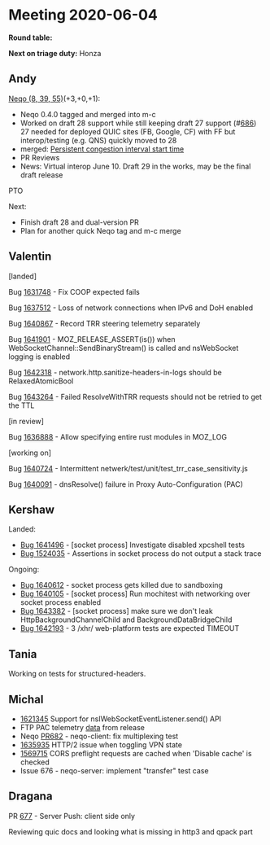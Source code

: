 # Meeting 2020-06-04
**Round table:**

**Next on triage duty:** Honza

## Andy

[Neqo (8, 39, 55)](https://github.com/mozilla/neqo/projects/2)(+3,+0,+1):

* Neqo 0.4.0 tagged and merged into m-c
* Worked on draft 28 support while still keeping draft 27 support (#[686](https://github.com/mozilla/neqo/pull/686)) 27 needed for deployed QUIC sites (FB, Google, CF) with FF but interop/testing (e.g. QNS) quickly moved to 28
* merged: [Persistent congestion interval start time](https://github.com/mozilla/neqo/issues/660)
* PR Reviews
* News: Virtual interop June 10. Draft 29 in the works, may be the final draft release

PTO

Next:

* Finish draft 28 and dual-version PR
* Plan for another quick Neqo tag and m-c merge

## Valentin

[landed]

Bug [1631748](https://bugzil.la/1631748) - Fix COOP expected fails

Bug [1637512](https://bugzil.la/1637512) - Loss of network connections when IPv6 and DoH enabled

Bug [1640867](https://bugzil.la/1640867) - Record TRR steering telemetry separately

Bug [1641901](https://bugzil.la/1641901) - MOZ_RELEASE_ASSERT(is<T>()) when WebSocketChannel::SendBinaryStream() is called and nsWebSocket logging is enabled

Bug [1642318](https://bugzil.la/1642318) - network.http.sanitize-headers-in-logs should be RelaxedAtomicBool

Bug [1643264](https://bugzil.la/1643264) - Failed ResolveWithTRR requests should not be retried to get the TTL

[in review]

Bug [1636888](https://bugzil.la/1636888) - Allow specifying entire rust modules in MOZ_LOG

[working on]

Bug [1640724](https://bugzil.la/1640724) - Intermittent netwerk/test/unit/test_trr_case_sensitivity.js

Bug [1640091](https://bugzil.la/1640091) - dnsResolve() failure in Proxy Auto-Configuration (PAC)

## Kershaw

Landed:

- [Bug 1641496](https://bugzilla.mozilla.org/show_bug.cgi?id=1641496) - [socket process] Investigate disabled xpcshell tests
- [Bug 1524035](https://bugzilla.mozilla.org/show_bug.cgi?id=1524035) - Assertions in socket process do not output a stack trace

Ongoing:

- [Bug 1640612](https://bugzilla.mozilla.org/show_bug.cgi?id=1640612) - socket process gets killed due to sandboxing
- [Bug 1640105](https://bugzilla.mozilla.org/show_bug.cgi?id=1640105) - [socket process] Run mochitest with networking over socket process enabled
- [Bug 1643382](https://bugzilla.mozilla.org/show_bug.cgi?id=1643382) - [socket process] make sure we don't leak HttpBackgroundChannelChild and BackgroundDataBridgeChild
- [Bug 1642193](https://bugzilla.mozilla.org/show_bug.cgi?id=1642193) - 3 /xhr/ web-platform tests are expected TIMEOUT

## Tania

Working on tests for structured-headers.

## Michal

- [1621345](https://bugzilla.mozilla.org/show_bug.cgi?id=1621345) Support for nsIWebSocketEventListener.send() API
- FTP PAC telemetry [data](https://bugzilla.mozilla.org/show_bug.cgi?id=1630899#c9) from release
- Neqo [PR682](https://github.com/mozilla/neqo/pull/682) - neqo-client: fix multiplexing test
- [1635935](https://bugzilla.mozilla.org/show_bug.cgi?id=1635935) HTTP/2 issue when toggling VPN state
- [1569715](https://bugzilla.mozilla.org/show_bug.cgi?id=1569715) CORS preflight requests are cached when 'Disable cache' is checked
- Issue 676 - neqo-server: implement "transfer" test case

## Dragana

PR [677](https://github.com/mozilla/neqo/pull/677) - Server Push: client side only

Reviewing quic docs and looking what is missing in http3 and qpack part

